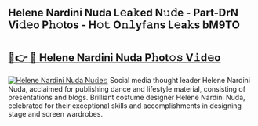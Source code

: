 ## Helene Nardini Nuda L𝚎a𝚔ed N𝚞𝚍e - Part-DrN Vi𝚍𝚎o P𝚑𝚘tos - H𝚘𝚝 O𝚗𝚕yf𝚊ns L𝚎a𝚔s bM9TO

# <h2><a href="http://kf3bsq.oniu.top/?m=Helene+Nardini+Nuda">🔗👉 🔴 Helene Nardini Nuda P𝚑ot𝚘𝚜 V𝚒d𝚎o</a></h2>

[![Helene Nardini Nuda Nu𝚍e𝚜](https://i.imgur.com/0qMVB7G.gif)](http://kf3bsq.oniu.top/?m=Helene+Nardini+Nuda)
Social media thought leader Helene Nardini Nuda, acclaimed for publishing dance and lifestyle material, consisting of presentations and blogs. Brilliant costume designer Helene Nardini Nuda, celebrated for their exceptional skills and accomplishments in designing stage and screen wardrobes.  
